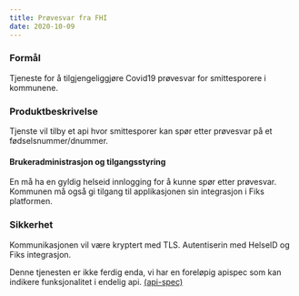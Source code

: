```yaml
---
title: Prøvesvar fra FHI
date: 2020-10-09
---
```


### Formål
Tjeneste for å tilgjengeliggjøre Covid19 prøvesvar for smittesporere i kommunene.

### Produktbeskrivelse
Tjenste vil tilby et api hvor smittesporer kan spør etter prøvesvar på et fødselsnummer/dnummer. 

#### Brukeradministrasjon og tilgangsstyring
En må ha en gyldig helseid innlogging for å kunne spør etter prøvesvar. Kommunen må også gi tilgang til applikasjonen sin integrasjon i Fiks platformen.

### Sikkerhet
Kommunikasjonen vil være kryptert med TLS. Autentiserin med HelseID og Fiks integrasjon.


Denne tjenesten er ikke ferdig enda, vi har en foreløpig apispec som kan indikere funksjonalitet i endelig api. [(api-spec)](https://editor.swagger.io/?url=https://ks-no.github.io/api/provesvar-api-v1.json)




